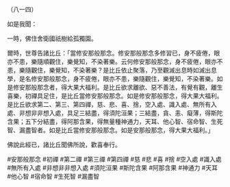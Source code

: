 （八一四）

如是我聞：

一時，佛住舍衛國祇樹給孤獨園。

爾時，世尊告諸比丘：「當修安那般那念。修安那般那念多修習已，身不疲倦，眼亦不患，樂隨順觀住，樂覺知，不染著樂。云何修安那般那念，身不疲倦，眼亦不患，樂隨觀住，樂覺知，不染著樂？是比丘依止聚落，乃至觀滅出息時如滅出息學，是名修安那般那念，身不疲倦，眼亦不患，樂隨觀住，樂覺知，不染著樂。如是修安那般那念者，得大果大福利。是比丘欲求離欲、惡不善法，有覺有觀，離生喜樂，初禪具足住，是比丘當修安那般那念。如是修安那般那念，得大果大福利。是比丘欲求第二、第三、第四禪，慈、悲、喜、捨，空入處、識入處、無所有入處、非想非非想入處，具足三結盡，得須陀洹果；三結盡，貪、恚、癡薄，得斯陀含果；五下分結盡，得阿那含果，得無量種神通力，天耳、他心智、宿命智、生死智、漏盡智者。如是比丘當修安那般那念。如是安那般那念，得大果大福利。」

佛說此經已，諸比丘聞佛所說，歡喜奉行。



#安那般那念
#初禪
#第二禪
#第三禪
#第四禪
#慈
#悲
#喜
#捨
#空入處
#識入處
#無所有入處
#非想非非想入處
#須陀洹果
#斯陀含果
#阿那含果
#神通力
#天耳
#他心智
#宿命智
#生死智
#漏盡智
